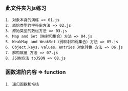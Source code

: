 ### 此文件夹为js练习  
    1. 对象本身的演练 => 01.js
    2. 原始类型的字符串方法 => 02.js
    3. 原始类型的数组方法 => 03.js
    4. Map and Set（映射和集合）方法 => 04.js
    5. WeakMap and WeakSet（弱映射和弱集合）方法 => 05.js
    6. Object.keys，values，entries 对象转换 方法 => 06.js
    7. 解构赋值 方法 => 07.js
    8. JSON方法 toJSON => 08.js

### 函数进阶内容 => function
    1. 递归函数和堆栈